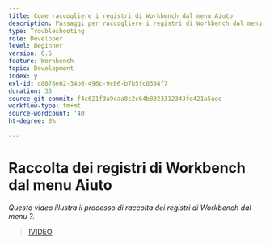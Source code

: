 ```yaml
---
title: Come raccogliere i registri di Workbench dal menu Aiuto
description: Passaggi per raccogliere i registri di Workbench dal menu Aiuto
type: Troubleshooting
role: Developer
level: Beginner
version: 6.5
feature: Workbench
topic: Development
index: y
exl-id: c0078e02-34b0-496c-9c06-b7b5fc0304f7
duration: 35
source-git-commit: f4c621f3a9caa8c2c64b8323312343fe421a5aee
workflow-type: tm+mt
source-wordcount: '40'
ht-degree: 0%

---
```


# Raccolta dei registri di Workbench dal menu Aiuto

*Questo video illustra il processo di raccolta dei registri di Workbench dal menu ?.*

>[!VIDEO](https://video.tv.adobe.com/v/335501?quality=12&learn=on)
